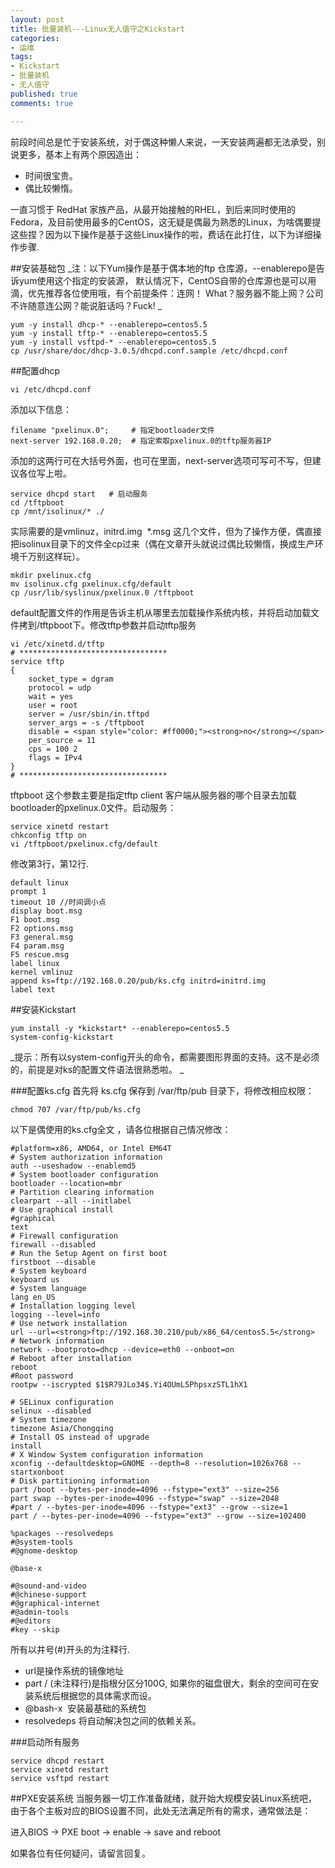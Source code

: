 ```yaml
---
layout: post
title: 批量装机---Linux无人值守之Kickstart
categories:
- 运维
tags:
- Kickstart
- 批量装机
- 无人值守
published: true
comments: true

---
```


前段时间总是忙于安装系统，对于偶这种懒人来说，一天安装两遍都无法承受，别说更多，基本上有两个原因造出：

 * 时间很宝贵。
 * 偶比较懒惰。
  
一直习惯于 RedHat 家族产品，从最开始接触的RHEL，到后来同时使用的Fedora，及目前使用最多的CentOS，这无疑是偶最为熟悉的Linux，为啥偶要提这些捏？因为以下操作是基于这些Linux操作的啦，费话在此打住，以下为详细操作步骤.

##安装基础包
_注：以下Yum操作是基于偶本地的ftp 仓库源，--enablerepo是告诉yum使用这个指定的安装源，
默认情况下，CentOS自带的仓库源也是可以用滴，优先推荐各位使用哦，有个前提条件：连网！
What？服务器不能上网？公司不许随意连公网？能说脏话吗？Fuck! _
```
yum -y install dhcp-* --enablerepo=centos5.5
yum -y install tftp-* --enablerepo=centos5.5
yum -y install vsftpd-* --enablerepo=centos5.5
cp /usr/share/doc/dhcp-3.0.5/dhcpd.conf.sample /etc/dhcpd.conf
```
##配置dhcp

<!-- more -->


    vi /etc/dhcpd.conf

添加以下信息：
```
filename "pxelinux.0";     # 指定bootloader文件
next-server 192.168.0.20;  # 指定索取pxelinux.0的tftp服务器IP
```
添加的这两行可在大括号外面，也可在里面，next-server选项可写可不写，但建议各位写上啦。
```
service dhcpd start   # 启动服务
cd /tftpboot
cp /mnt/isolinux/* ./
```
实际需要的是vmlinuz，initrd.img  *.msg 这几个文件，但为了操作方便，偶直接把isolinux目录下的文件全cp过来（偶在文章开头就说过偶比较懒惰，换成生产环境千万别这样玩）。

```
mkdir pxelinux.cfg
mv isolinux.cfg pxelinux.cfg/default
cp /usr/lib/syslinux/pxelinux.0 /tftpboot
```
default配置文件的作用是告诉主机从哪里去加载操作系统内核，并将启动加载文件拷到/tftpboot下。修改tftp参数并启动tftp服务
```
vi /etc/xinetd.d/tftp
# *********************************
service tftp
{
    socket_type = dgram
    protocol = udp
    wait = yes
    user = root
    server = /usr/sbin/in.tftpd
    server_args = -s /tftpboot
    disable = <span style="color: #ff0000;"><strong>no</strong></span>
    per_source = 11
    cps = 100 2
    flags = IPv4
}
# *********************************
```
tftpboot 这个参数主要是指定tftp client 客户端从服务器的哪个目录去加载bootloader的pxelinux.0文件。启动服务：
```
service xinetd restart
chkconfig tftp on
vi /tftpboot/pxelinux.cfg/default
```
修改第3行，第12行.
```
default linux
prompt 1
timeout 10 //时间调小点
display boot.msg
F1 boot.msg
F2 options.msg
F3 general.msg
F4 param.msg
F5 rescue.msg
label linux
kernel vmlinuz
append ks=ftp://192.168.0.20/pub/ks.cfg initrd=initrd.img
label text
```

##安装Kickstart
```
yum install -y *kickstart* --enablerepo=centos5.5
system-config-kickstart
```
_提示：所有以system-config开头的命令，都需要图形界面的支持。这不是必须的，前提是对ks的配置文件语法很熟悉啦。 _

###配置ks.cfg
首先将 ks.cfg 保存到 /var/ftp/pub 目录下，将修改相应权限：

    chmod 707 /var/ftp/pub/ks.cfg
以下是偶使用的ks.cfg全文 ，请各位根据自己情况修改：

```
#platform=x86, AMD64, or Intel EM64T
# System authorization information
auth --useshadow --enablemd5
# System bootloader configuration
bootloader --location=mbr
# Partition clearing information
clearpart --all --initlabel
# Use graphical install
#graphical
text
# Firewall configuration
firewall --disabled
# Run the Setup Agent on first boot
firstboot --disable
# System keyboard
keyboard us
# System language
lang en_US
# Installation logging level
logging --level=info
# Use network installation
url --url=<strong>ftp://192.168.30.210/pub/x86_64/centos5.5</strong>
# Network information
network --bootproto=dhcp --device=eth0 --onboot=on
# Reboot after installation
reboot
#Root password
rootpw --iscrypted $1$R79JLo34$.Yi4OUmL5PhpsxzSTL1hX1

# SELinux configuration
selinux --disabled
# System timezone
timezone Asia/Chongqing
# Install OS instead of upgrade
install
# X Window System configuration information
xconfig --defaultdesktop=GNOME --depth=8 --resolution=1026x768 --startxonboot
# Disk partitioning information
part /boot --bytes-per-inode=4096 --fstype="ext3" --size=256
part swap --bytes-per-inode=4096 --fstype="swap" --size=2048
#part / --bytes-per-inode=4096 --fstype="ext3" --grow --size=1
part / --bytes-per-inode=4096 --fstype="ext3" --grow --size=102400

%packages --resolvedeps
#@system-tools
#@gnome-desktop

@base-x

#@sound-and-video
#@chinese-support
#@graphical-internet
#@admin-tools
#@editors
#key --skip

```

所有以井号(#)开头的为注释行.

* url是操作系统的镜像地址
* part / (未注释行)是指根分区分100G, 如果你的磁盘很大，剩余的空间可在安装系统后根据您的具体需求而设。
* @bash-x  安装最基础的系统包
* resolvedeps 将自动解决包之间的依赖关系。

###启动所有服务
```
service dhcpd restart
service xinetd restart
service vsftpd restart
```
##PXE安装系统
当服务器一切工作准备就绪，就开始大规模安装Linux系统吧，由于各个主板对应的BIOS设置不同，此处无法满足所有的需求，通常做法是：

进入BIOS -> PXE boot -> enable -> save and reboot

如果各位有任何疑问，请留言回复。

